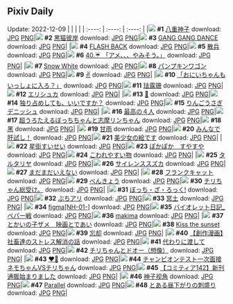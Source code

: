 ## Pixiv Daily
Update: 2022-12-09
|      |      |      |
| :----: | :----: | :----: |
|![](https://pixiv.microyu.workers.dev/c/240x480/img-master/img/2022/12/07/00/00/07/103399446_p0_master1200.jpg) **#1** [八重神子](https://www.pixiv.net/artworks/103399446) download: [JPG](https://pixiv.microyu.workers.dev/img-original/img/2022/12/07/00/00/07/103399446_p0.jpg) [PNG](https://pixiv.microyu.workers.dev/img-original/img/2022/12/07/00/00/07/103399446_p0.png)|![](https://pixiv.microyu.workers.dev/c/240x480/img-master/img/2022/12/07/00/00/12/103399484_p0_master1200.jpg) **#2** [黒猫彼岸](https://www.pixiv.net/artworks/103399484) download: [JPG](https://pixiv.microyu.workers.dev/img-original/img/2022/12/07/00/00/12/103399484_p0.jpg) [PNG](https://pixiv.microyu.workers.dev/img-original/img/2022/12/07/00/00/12/103399484_p0.png)|![](https://pixiv.microyu.workers.dev/c/240x480/img-master/img/2022/12/07/00/00/01/103399398_p0_master1200.jpg) **#3** [GANG GANG DANCE](https://www.pixiv.net/artworks/103399398) download: [JPG](https://pixiv.microyu.workers.dev/img-original/img/2022/12/07/00/00/01/103399398_p0.jpg) [PNG](https://pixiv.microyu.workers.dev/img-original/img/2022/12/07/00/00/01/103399398_p0.png)|
|![](https://pixiv.microyu.workers.dev/c/240x480/img-master/img/2022/12/08/00/00/03/103424118_p0_master1200.jpg) **#4** [FLASH BACK](https://www.pixiv.net/artworks/103424118) download: [JPG](https://pixiv.microyu.workers.dev/img-original/img/2022/12/08/00/00/03/103424118_p0.jpg) [PNG](https://pixiv.microyu.workers.dev/img-original/img/2022/12/08/00/00/03/103424118_p0.png)|![](https://pixiv.microyu.workers.dev/c/240x480/img-master/img/2022/12/07/02/07/07/103402876_p0_master1200.jpg) **#5** [散兵](https://www.pixiv.net/artworks/103402876) download: [JPG](https://pixiv.microyu.workers.dev/img-original/img/2022/12/07/02/07/07/103402876_p0.jpg) [PNG](https://pixiv.microyu.workers.dev/img-original/img/2022/12/07/02/07/07/103402876_p0.png)|![](https://pixiv.microyu.workers.dev/c/240x480/img-master/img/2022/12/07/00/00/25/103399572_p0_master1200.jpg) **#6** [40.☔️ 「アメ、、、やみそう。」](https://www.pixiv.net/artworks/103399572) download: [JPG](https://pixiv.microyu.workers.dev/img-original/img/2022/12/07/00/00/25/103399572_p0.jpg) [PNG](https://pixiv.microyu.workers.dev/img-original/img/2022/12/07/00/00/25/103399572_p0.png)|
|![](https://pixiv.microyu.workers.dev/c/240x480/img-master/img/2022/12/08/17/30/33/103399495_p0_master1200.jpg) **#7** [Snow White](https://www.pixiv.net/artworks/103399495) download: [JPG](https://pixiv.microyu.workers.dev/img-original/img/2022/12/08/17/30/33/103399495_p0.jpg) [PNG](https://pixiv.microyu.workers.dev/img-original/img/2022/12/08/17/30/33/103399495_p0.png)|![](https://pixiv.microyu.workers.dev/c/240x480/img-master/img/2022/12/07/01/53/27/103402622_p0_master1200.jpg) **#8** [パンプキンワゴン](https://www.pixiv.net/artworks/103402622) download: [JPG](https://pixiv.microyu.workers.dev/img-original/img/2022/12/07/01/53/27/103402622_p0.jpg) [PNG](https://pixiv.microyu.workers.dev/img-original/img/2022/12/07/01/53/27/103402622_p0.png)|![](https://pixiv.microyu.workers.dev/c/240x480/img-master/img/2022/12/07/00/03/04/103399766_p0_master1200.jpg) **#9** [✌](https://www.pixiv.net/artworks/103399766) download: [JPG](https://pixiv.microyu.workers.dev/img-original/img/2022/12/07/00/03/04/103399766_p0.jpg) [PNG](https://pixiv.microyu.workers.dev/img-original/img/2022/12/07/00/03/04/103399766_p0.png)|
|![](https://pixiv.microyu.workers.dev/c/240x480/img-master/img/2022/12/07/13/07/16/103410316_p0_master1200.jpg) **#10** [「おにいちゃんもいっしょに入ろ？」](https://www.pixiv.net/artworks/103410316) download: [JPG](https://pixiv.microyu.workers.dev/img-original/img/2022/12/07/13/07/16/103410316_p0.jpg) [PNG](https://pixiv.microyu.workers.dev/img-original/img/2022/12/07/13/07/16/103410316_p0.png)|![](https://pixiv.microyu.workers.dev/c/240x480/img-master/img/2022/12/07/17/36/52/103414198_p0_master1200.jpg) **#11** [珐露珊](https://www.pixiv.net/artworks/103414198) download: [JPG](https://pixiv.microyu.workers.dev/img-original/img/2022/12/07/17/36/52/103414198_p0.jpg) [PNG](https://pixiv.microyu.workers.dev/img-original/img/2022/12/07/17/36/52/103414198_p0.png)|![](https://pixiv.microyu.workers.dev/c/240x480/img-master/img/2022/12/07/00/00/10/103399472_p0_master1200.jpg) **#12** [エリシュカ](https://www.pixiv.net/artworks/103399472) download: [JPG](https://pixiv.microyu.workers.dev/img-original/img/2022/12/07/00/00/10/103399472_p0.jpg) [PNG](https://pixiv.microyu.workers.dev/img-original/img/2022/12/07/00/00/10/103399472_p0.png)|
|![](https://pixiv.microyu.workers.dev/c/240x480/img-master/img/2022/12/07/04/11/26/103404421_p0_master1200.jpg) **#13** [🥰](https://www.pixiv.net/artworks/103404421) download: [JPG](https://pixiv.microyu.workers.dev/img-original/img/2022/12/07/04/11/26/103404421_p0.jpg) [PNG](https://pixiv.microyu.workers.dev/img-original/img/2022/12/07/04/11/26/103404421_p0.png)|![](https://pixiv.microyu.workers.dev/c/240x480/img-master/img/2022/12/07/00/41/47/103400966_p0_master1200.jpg) **#14** [独り占めしても、いいですか？](https://www.pixiv.net/artworks/103400966) download: [JPG](https://pixiv.microyu.workers.dev/img-original/img/2022/12/07/00/41/47/103400966_p0.jpg) [PNG](https://pixiv.microyu.workers.dev/img-original/img/2022/12/07/00/41/47/103400966_p0.png)|![](https://pixiv.microyu.workers.dev/c/240x480/img-master/img/2022/12/07/21/32/35/103419784_p0_master1200.jpg) **#15** [りんごうさぎデニッシュ](https://www.pixiv.net/artworks/103419784) download: [JPG](https://pixiv.microyu.workers.dev/img-original/img/2022/12/07/21/32/35/103419784_p0.jpg) [PNG](https://pixiv.microyu.workers.dev/img-original/img/2022/12/07/21/32/35/103419784_p0.png)|
|![](https://pixiv.microyu.workers.dev/c/240x480/img-master/img/2022/12/07/20/40/51/103418298_p0_master1200.jpg) **#16** [最高の４人](https://www.pixiv.net/artworks/103418298) download: [JPG](https://pixiv.microyu.workers.dev/img-original/img/2022/12/07/20/40/51/103418298_p0.jpg) [PNG](https://pixiv.microyu.workers.dev/img-original/img/2022/12/07/20/40/51/103418298_p0.png)|![](https://pixiv.microyu.workers.dev/c/240x480/img-master/img/2022/12/07/00/05/05/103399854_p0_master1200.jpg) **#17** [超うろたえるぼっちちゃんと志摩リンちゃん](https://www.pixiv.net/artworks/103399854) download: [JPG](https://pixiv.microyu.workers.dev/img-original/img/2022/12/07/00/05/05/103399854_p0.jpg) [PNG](https://pixiv.microyu.workers.dev/img-original/img/2022/12/07/00/05/05/103399854_p0.png)|![](https://pixiv.microyu.workers.dev/c/240x480/img-master/img/2022/12/07/11/15/35/103408776_p0_master1200.jpg) **#18** [黑](https://www.pixiv.net/artworks/103408776) download: [JPG](https://pixiv.microyu.workers.dev/img-original/img/2022/12/07/11/15/35/103408776_p0.jpg) [PNG](https://pixiv.microyu.workers.dev/img-original/img/2022/12/07/11/15/35/103408776_p0.png)|
|![](https://pixiv.microyu.workers.dev/c/240x480/img-master/img/2022/12/08/08/08/14/103430917_p0_master1200.jpg) **#19** [甘雨](https://www.pixiv.net/artworks/103430917) download: [JPG](https://pixiv.microyu.workers.dev/img-original/img/2022/12/08/08/08/14/103430917_p0.jpg) [PNG](https://pixiv.microyu.workers.dev/img-original/img/2022/12/08/08/08/14/103430917_p0.png)|![](https://pixiv.microyu.workers.dev/c/240x480/img-master/img/2022/12/07/09/45/20/103407687_p0_master1200.jpg) **#20** [みんなで肝試し！](https://www.pixiv.net/artworks/103407687) download: [JPG](https://pixiv.microyu.workers.dev/img-original/img/2022/12/07/09/45/20/103407687_p0.jpg) [PNG](https://pixiv.microyu.workers.dev/img-original/img/2022/12/07/09/45/20/103407687_p0.png)|![](https://pixiv.microyu.workers.dev/c/240x480/img-master/img/2022/12/08/16/00/01/103436742_p0_master1200.jpg) **#21** [美少女の絵です](https://www.pixiv.net/artworks/103436742) download: [JPG](https://pixiv.microyu.workers.dev/img-original/img/2022/12/08/16/00/01/103436742_p0.jpg) [PNG](https://pixiv.microyu.workers.dev/img-original/img/2022/12/08/16/00/01/103436742_p0.png)|
|![](https://pixiv.microyu.workers.dev/c/240x480/img-master/img/2022/12/07/09/09/20/103407283_p0_master1200.jpg) **#22** [星街すいせい](https://www.pixiv.net/artworks/103407283) download: [JPG](https://pixiv.microyu.workers.dev/img-original/img/2022/12/07/09/09/20/103407283_p0.jpg) [PNG](https://pixiv.microyu.workers.dev/img-original/img/2022/12/07/09/09/20/103407283_p0.png)|![](https://pixiv.microyu.workers.dev/c/240x480/img-master/img/2022/12/07/18/08/18/103414842_p0_master1200.jpg) **#23** [ぽかぽか　すやすや](https://www.pixiv.net/artworks/103414842) download: [JPG](https://pixiv.microyu.workers.dev/img-original/img/2022/12/07/18/08/18/103414842_p0.jpg) [PNG](https://pixiv.microyu.workers.dev/img-original/img/2022/12/07/18/08/18/103414842_p0.png)|![](https://pixiv.microyu.workers.dev/c/240x480/img-master/img/2022/12/07/08/55/48/103407110_p0_master1200.jpg) **#24** [こわれやすい物](https://www.pixiv.net/artworks/103407110) download: [JPG](https://pixiv.microyu.workers.dev/img-original/img/2022/12/07/08/55/48/103407110_p0.jpg) [PNG](https://pixiv.microyu.workers.dev/img-original/img/2022/12/07/08/55/48/103407110_p0.png)|
|![](https://pixiv.microyu.workers.dev/c/240x480/img-master/img/2022/12/08/08/09/33/103430931_p0_master1200.jpg) **#25** [タルタリヤ](https://www.pixiv.net/artworks/103430931) download: [JPG](https://pixiv.microyu.workers.dev/img-original/img/2022/12/08/08/09/33/103430931_p0.jpg) [PNG](https://pixiv.microyu.workers.dev/img-original/img/2022/12/08/08/09/33/103430931_p0.png)|![](https://pixiv.microyu.workers.dev/c/240x480/img-master/img/2022/12/07/09/25/28/103407460_p0_master1200.jpg) **#26** [サイレンススズカ](https://www.pixiv.net/artworks/103407460) download: [JPG](https://pixiv.microyu.workers.dev/img-original/img/2022/12/07/09/25/28/103407460_p0.jpg) [PNG](https://pixiv.microyu.workers.dev/img-original/img/2022/12/07/09/25/28/103407460_p0.png)|![](https://pixiv.microyu.workers.dev/c/240x480/img-master/img/2022/12/08/00/00/44/103424312_p0_master1200.jpg) **#27** [まだまだいえない](https://www.pixiv.net/artworks/103424312) download: [JPG](https://pixiv.microyu.workers.dev/img-original/img/2022/12/08/00/00/44/103424312_p0.jpg) [PNG](https://pixiv.microyu.workers.dev/img-original/img/2022/12/08/00/00/44/103424312_p0.png)|
|![](https://pixiv.microyu.workers.dev/c/240x480/img-master/img/2022/12/08/20/30/01/103442553_p0_master1200.jpg) **#28** [フランクキャット](https://www.pixiv.net/artworks/103442553) download: [JPG](https://pixiv.microyu.workers.dev/img-original/img/2022/12/08/20/30/01/103442553_p0.jpg) [PNG](https://pixiv.microyu.workers.dev/img-original/img/2022/12/08/20/30/01/103442553_p0.png)|![](https://pixiv.microyu.workers.dev/c/240x480/img-master/img/2022/12/08/18/00/59/103439066_p0_master1200.jpg) **#29** [べんきょう](https://www.pixiv.net/artworks/103439066) download: [JPG](https://pixiv.microyu.workers.dev/img-original/img/2022/12/08/18/00/59/103439066_p0.jpg) [PNG](https://pixiv.microyu.workers.dev/img-original/img/2022/12/08/18/00/59/103439066_p0.png)|![](https://pixiv.microyu.workers.dev/c/240x480/img-master/img/2022/12/07/00/50/28/103401200_p0_master1200.jpg) **#30** [チリちゃん総受け。](https://www.pixiv.net/artworks/103401200) download: [JPG](https://pixiv.microyu.workers.dev/img-original/img/2022/12/07/00/50/28/103401200_p0.jpg) [PNG](https://pixiv.microyu.workers.dev/img-original/img/2022/12/07/00/50/28/103401200_p0.png)|
|![](https://pixiv.microyu.workers.dev/c/240x480/img-master/img/2022/12/07/21/30/29/103419722_p0_master1200.jpg) **#31** [ぼっち・ざ・ろっく!](https://www.pixiv.net/artworks/103419722) download: [JPG](https://pixiv.microyu.workers.dev/img-original/img/2022/12/07/21/30/29/103419722_p0.jpg) [PNG](https://pixiv.microyu.workers.dev/img-original/img/2022/12/07/21/30/29/103419722_p0.png)|![](https://pixiv.microyu.workers.dev/c/240x480/img-master/img/2022/12/07/00/49/47/103401182_p0_master1200.jpg) **#32** [ぷちアリ](https://www.pixiv.net/artworks/103401182) download: [JPG](https://pixiv.microyu.workers.dev/img-original/img/2022/12/07/00/49/47/103401182_p0.jpg) [PNG](https://pixiv.microyu.workers.dev/img-original/img/2022/12/07/00/49/47/103401182_p0.png)|![](https://pixiv.microyu.workers.dev/c/240x480/img-master/img/2022/12/07/00/00/16/103399520_p0_master1200.jpg) **#33** [冥土](https://www.pixiv.net/artworks/103399520) download: [JPG](https://pixiv.microyu.workers.dev/img-original/img/2022/12/07/00/00/16/103399520_p0.jpg) [PNG](https://pixiv.microyu.workers.dev/img-original/img/2022/12/07/00/00/16/103399520_p0.png)|
|![](https://pixiv.microyu.workers.dev/c/240x480/img-master/img/2022/12/08/19/26/15/103440958_p0_master1200.jpg) **#34** [figma[NH-01-]](https://www.pixiv.net/artworks/103440958) download: [JPG](https://pixiv.microyu.workers.dev/img-original/img/2022/12/08/19/26/15/103440958_p0.jpg) [PNG](https://pixiv.microyu.workers.dev/img-original/img/2022/12/08/19/26/15/103440958_p0.png)|![](https://pixiv.microyu.workers.dev/c/240x480/img-master/img/2022/12/08/17/15/46/103438153_p0_master1200.jpg) **#35** [バイオレット日記_ペパー戦](https://www.pixiv.net/artworks/103438153) download: [JPG](https://pixiv.microyu.workers.dev/img-original/img/2022/12/08/17/15/46/103438153_p0.jpg) [PNG](https://pixiv.microyu.workers.dev/img-original/img/2022/12/08/17/15/46/103438153_p0.png)|![](https://pixiv.microyu.workers.dev/c/240x480/img-master/img/2022/12/07/15/19/32/103412000_p0_master1200.jpg) **#36** [makima](https://www.pixiv.net/artworks/103412000) download: [JPG](https://pixiv.microyu.workers.dev/img-original/img/2022/12/07/15/19/32/103412000_p0.jpg) [PNG](https://pixiv.microyu.workers.dev/img-original/img/2022/12/07/15/19/32/103412000_p0.png)|
|![](https://pixiv.microyu.workers.dev/c/240x480/img-master/img/2022/12/07/01/23/46/103402059_p0_master1200.jpg) **#37** [とかいの子ザメ　映画とであい](https://www.pixiv.net/artworks/103402059) download: [JPG](https://pixiv.microyu.workers.dev/img-original/img/2022/12/07/01/23/46/103402059_p0.jpg) [PNG](https://pixiv.microyu.workers.dev/img-original/img/2022/12/07/01/23/46/103402059_p0.png)|![](https://pixiv.microyu.workers.dev/c/240x480/img-master/img/2022/12/07/01/09/00/103401696_p0_master1200.jpg) **#38** [Kiss the sunset](https://www.pixiv.net/artworks/103401696) download: [JPG](https://pixiv.microyu.workers.dev/img-original/img/2022/12/07/01/09/00/103401696_p0.jpg) [PNG](https://pixiv.microyu.workers.dev/img-original/img/2022/12/07/01/09/00/103401696_p0.png)|![](https://pixiv.microyu.workers.dev/c/240x480/img-master/img/2022/12/07/12/50/07/103410097_p0_master1200.jpg) **#39** [忘却](https://www.pixiv.net/artworks/103410097) download: [JPG](https://pixiv.microyu.workers.dev/img-original/img/2022/12/07/12/50/07/103410097_p0.jpg) [PNG](https://pixiv.microyu.workers.dev/img-original/img/2022/12/07/12/50/07/103410097_p0.png)|
|![](https://pixiv.microyu.workers.dev/c/240x480/img-master/img/2022/12/08/23/05/41/103447442_p0_master1200.jpg) **#40** [【創作漫画】社畜達のストレス解消の話](https://www.pixiv.net/artworks/103447442) download: [JPG](https://pixiv.microyu.workers.dev/img-original/img/2022/12/08/23/05/41/103447442_p0.jpg) [PNG](https://pixiv.microyu.workers.dev/img-original/img/2022/12/08/23/05/41/103447442_p0.png)|![](https://pixiv.microyu.workers.dev/c/240x480/img-master/img/2022/12/08/00/05/15/103424512_p0_master1200.jpg) **#41** [代わりに渡して](https://www.pixiv.net/artworks/103424512) download: [JPG](https://pixiv.microyu.workers.dev/img-original/img/2022/12/08/00/05/15/103424512_p0.jpg) [PNG](https://pixiv.microyu.workers.dev/img-original/img/2022/12/08/00/05/15/103424512_p0.png)|![](https://pixiv.microyu.workers.dev/c/240x480/img-master/img/2022/12/07/20/51/46/103418576_p0_master1200.jpg) **#42** [チリちゃんとドオー（想像）](https://www.pixiv.net/artworks/103418576) download: [JPG](https://pixiv.microyu.workers.dev/img-original/img/2022/12/07/20/51/46/103418576_p0.jpg) [PNG](https://pixiv.microyu.workers.dev/img-original/img/2022/12/07/20/51/46/103418576_p0.png)|
|![](https://pixiv.microyu.workers.dev/c/240x480/img-master/img/2022/12/07/00/00/10/103399470_p0_master1200.jpg) **#43** [❤️‍🐰](https://www.pixiv.net/artworks/103399470) download: [JPG](https://pixiv.microyu.workers.dev/img-original/img/2022/12/07/00/00/10/103399470_p0.jpg) [PNG](https://pixiv.microyu.workers.dev/img-original/img/2022/12/07/00/00/10/103399470_p0.png)|![](https://pixiv.microyu.workers.dev/c/240x480/img-master/img/2022/12/07/21/38/43/103419944_p0_master1200.jpg) **#44** [チャンピオンテスト一次面接 ネモちゃんVSチリちゃん](https://www.pixiv.net/artworks/103419944) download: [JPG](https://pixiv.microyu.workers.dev/img-original/img/2022/12/07/21/38/43/103419944_p0.jpg) [PNG](https://pixiv.microyu.workers.dev/img-original/img/2022/12/07/21/38/43/103419944_p0.png)|![](https://pixiv.microyu.workers.dev/c/240x480/img-master/img/2022/12/07/16/29/06/103413006_p0_master1200.jpg) **#45** [【コミティア142】新刊通販始まりました](https://www.pixiv.net/artworks/103413006) download: [JPG](https://pixiv.microyu.workers.dev/img-original/img/2022/12/07/16/29/06/103413006_p0.jpg) [PNG](https://pixiv.microyu.workers.dev/img-original/img/2022/12/07/16/29/06/103413006_p0.png)|
|![](https://pixiv.microyu.workers.dev/c/240x480/img-master/img/2022/12/08/13/10/54/103434665_p0_master1200.jpg) **#46** [神子视角](https://www.pixiv.net/artworks/103434665) download: [JPG](https://pixiv.microyu.workers.dev/img-original/img/2022/12/08/13/10/54/103434665_p0.jpg) [PNG](https://pixiv.microyu.workers.dev/img-original/img/2022/12/08/13/10/54/103434665_p0.png)|![](https://pixiv.microyu.workers.dev/c/240x480/img-master/img/2022/12/07/00/00/20/103399534_p0_master1200.jpg) **#47** [Parallel](https://www.pixiv.net/artworks/103399534) download: [JPG](https://pixiv.microyu.workers.dev/img-original/img/2022/12/07/00/00/20/103399534_p0.jpg) [PNG](https://pixiv.microyu.workers.dev/img-original/img/2022/12/07/00/00/20/103399534_p0.png)|![](https://pixiv.microyu.workers.dev/c/240x480/img-master/img/2022/12/08/02/26/01/103427582_p0_master1200.jpg) **#48** [とある昼下がりの刺盛り](https://www.pixiv.net/artworks/103427582) download: [JPG](https://pixiv.microyu.workers.dev/img-original/img/2022/12/08/02/26/01/103427582_p0.jpg) [PNG](https://pixiv.microyu.workers.dev/img-original/img/2022/12/08/02/26/01/103427582_p0.png)|
